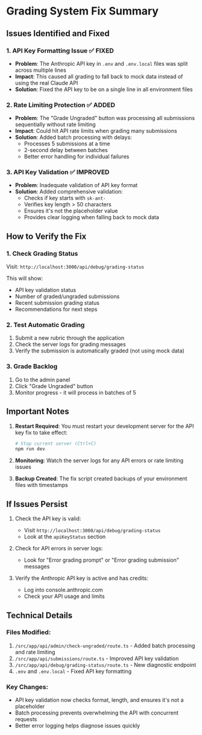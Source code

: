 # Grading System Fix Summary

## Issues Identified and Fixed

### 1. **API Key Formatting Issue** ✅ FIXED
- **Problem**: The Anthropic API key in `.env` and `.env.local` files was split across multiple lines
- **Impact**: This caused all grading to fall back to mock data instead of using the real Claude API
- **Solution**: Fixed the API key to be on a single line in all environment files

### 2. **Rate Limiting Protection** ✅ ADDED
- **Problem**: The "Grade Ungraded" button was processing all submissions sequentially without rate limiting
- **Impact**: Could hit API rate limits when grading many submissions
- **Solution**: Added batch processing with delays:
  - Processes 5 submissions at a time
  - 2-second delay between batches
  - Better error handling for individual failures

### 3. **API Key Validation** ✅ IMPROVED
- **Problem**: Inadequate validation of API key format
- **Solution**: Added comprehensive validation:
  - Checks if key starts with `sk-ant-`
  - Verifies key length > 50 characters
  - Ensures it's not the placeholder value
  - Provides clear logging when falling back to mock data

## How to Verify the Fix

### 1. Check Grading Status
Visit: `http://localhost:3000/api/debug/grading-status`

This will show:
- API key validation status
- Number of graded/ungraded submissions
- Recent submission grading status
- Recommendations for next steps

### 2. Test Automatic Grading
1. Submit a new rubric through the application
2. Check the server logs for grading messages
3. Verify the submission is automatically graded (not using mock data)

### 3. Grade Backlog
1. Go to the admin panel
2. Click "Grade Ungraded" button
3. Monitor progress - it will process in batches of 5

## Important Notes

1. **Restart Required**: You must restart your development server for the API key fix to take effect:
   ```bash
   # Stop current server (Ctrl+C)
   npm run dev
   ```

2. **Monitoring**: Watch the server logs for any API errors or rate limiting issues

3. **Backup Created**: The fix script created backups of your environment files with timestamps

## If Issues Persist

1. Check the API key is valid:
   - Visit `http://localhost:3000/api/debug/grading-status`
   - Look at the `apiKeyStatus` section

2. Check for API errors in server logs:
   - Look for "Error grading prompt" or "Error grading submission" messages

3. Verify the Anthropic API key is active and has credits:
   - Log into console.anthropic.com
   - Check your API usage and limits

## Technical Details

### Files Modified:
1. `/src/app/api/admin/check-ungraded/route.ts` - Added batch processing and rate limiting
2. `/src/app/api/submissions/route.ts` - Improved API key validation
3. `/src/app/api/debug/grading-status/route.ts` - New diagnostic endpoint
4. `.env` and `.env.local` - Fixed API key formatting

### Key Changes:
- API key validation now checks format, length, and ensures it's not a placeholder
- Batch processing prevents overwhelming the API with concurrent requests
- Better error logging helps diagnose issues quickly 